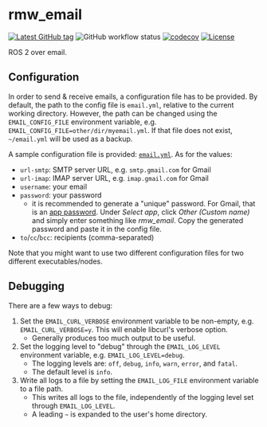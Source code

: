 # rmw_email

[![Latest GitHub tag](https://img.shields.io/github/v/tag/christophebedard/rmw_email?sort=semver&label=v)](https://github.com/christophebedard/rmw_email/tags)
![GitHub workflow status](https://github.com/christophebedard/rmw_email/workflows/Test/badge.svg)
[![codecov](https://codecov.io/gh/christophebedard/rmw_email/branch/master/graph/badge.svg?token=20FSAUKMDB)](https://codecov.io/gh/christophebedard/rmw_email)
[![License](https://img.shields.io/github/license/christophebedard/rmw_email)](https://github.com/christophebedard/rmw_email/blob/master/LICENSE)

ROS 2 over email.

## Configuration

In order to send & receive emails, a configuration file has to be provided.
By default, the path to the config file is `email.yml`, relative to the current working directory.
However, the path can be changed using the `EMAIL_CONFIG_FILE` environment variable, e.g. `EMAIL_CONFIG_FILE=other/dir/myemail.yml`.
If that file does not exist, `~/email.yml` will be used as a backup.

A sample configuration file is provided: [`email.yml`](./email/email.yml).
As for the values:

   * `url-smtp`: SMTP server URL, e.g. `smtp.gmail.com` for Gmail
   * `url-imap`: IMAP server URL, e.g. `imap.gmail.com` for Gmail
   * `username`: your email
   * `password`: your password
      * it is recommended to generate a "unique" password. For Gmail, that is an [app password](https://myaccount.google.com/apppasswords). Under *Select app*, click *Other (Custom name)* and simply enter something like *rmw_email*. Copy the generated password and paste it in the config file.
   * `to`/`cc`/`bcc`: recipients (comma-separated)

Note that you might want to use two different configuration files for two different executables/nodes.

## Debugging

There are a few ways to debug:

1. Set the `EMAIL_CURL_VERBOSE` environment variable to be non-empty, e.g. `EMAIL_CURL_VERBOSE=y`. This will enable libcurl's verbose option.
   * Generally produces too much output to be useful.
1. Set the logging level to "debug" through the `EMAIL_LOG_LEVEL` environment variable, e.g. `EMAIL_LOG_LEVEL=debug`.
   * The logging levels are: `off`, `debug`, `info`, `warn`, `error`, and `fatal`.
   * The default level is `info`.
1. Write all logs to a file by setting the `EMAIL_LOG_FILE` environment variable to a file path.
   * This writes all logs to the file, independently of the logging level set through `EMAIL_LOG_LEVEL`.
   * A leading `~` is expanded to the user's home directory.
